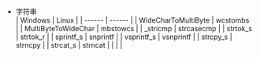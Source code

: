 * 字符串 <br/>
| Windows | Linux |
| ------ | ------ |
| WideCharToMultiByte | wcstombs |
| MultiByteToWideChar | mbstowcs |
| _stricmp | strcasecmp |
| strtok_s | strtok_r |
| sprintf_s | snprintf |
| vsprintf_s | vsnprintf |
| strcpy_s | strncpy |
| strcat_s | strncat |
| | |

